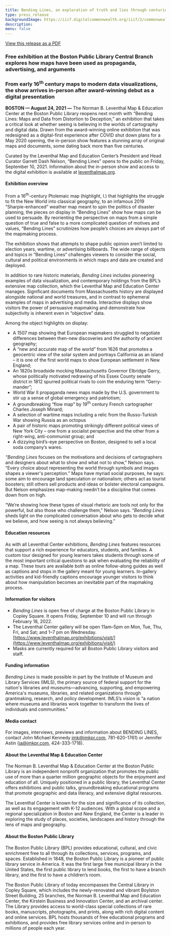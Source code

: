 ```yaml
---
title: Bending Lines, an exploration of truth and lies through centuries of maps and data, opens at Leventhal Map & Education Center September 10, 2021
type: press_release
backgroundImage: https://iiif.digitalcommonwealth.org/iiif/2/commonwealth:fn107c45p/2877,1230,8220,3181/,1200/0/default.jpg
description: 
menu: false
---
```


<a class="btn btn-primary btn-primary-outline mb-3" href="">View this release as a PDF</a>


### Free exhibition at the Boston Public Library Central Branch explores how maps have been used as propaganda, advertising, and arguments

### From early 16<sup>th</sup> century maps to modern data visualizations, the show arrives in-person after award-winning debut as a digital presentation

**BOSTON — August 24, 2021 —** The Norman B. Leventhal Map & Education Center at the Boston Public Library reopens next month with “Bending Lines: Maps and Data from Distortion to Deception,” an exhibition that takes a critical look at whether seeing is believing in the worlds of cartography and digital data. Drawn from the award-winning online exhibition that was redesigned as a digital-first experience after COVID shut down plans for a May 2020 opening, the in-person show features a stunning array of original maps and documents, some dating back more than five centuries.

Curated by the Leventhal Map and Education Center’s President and Head Curator Garrett Dash Nelson, “Bending Lines” opens to the public on Friday, September 10, 2021. Information about the in-person show and access to the digital exhibition is available at [leventhalmap.org](https://www.leventhalmap.org/).

#### Exhibition overview

From a 16<sup>th</sup>-century Ptolemaic map (highlight, l.) that highlights the struggle to fit the New World into classical geography, to an infamous 2019 “Sharpie-enhanced” weather map meant to spin the politics of disaster planning, the pieces on display in “Bending Lines” show how maps can be used to persuade. By reorienting the perspective on maps from a simple question of true and false to a more complicated question of motives and values, “Bending Lines” scrutinizes how people’s choices are always part of the mapmaking process. 

The exhibition shows that attempts to shape public opinion aren’t limited to election years, wartime, or advertising billboards. The wide range of objects and topics in “Bending Lines” challenges viewers to consider the social, cultural and political environments in which maps and data are created and deployed.

In addition to rare historic materials, _Bending Lines_ includes pioneering examples of data visualization, and contemporary holdings from the BPL’s extensive map collection, which the Leventhal Map and Education Center manages. Significant documents from Massachusetts history are displayed alongside national and world treasures, and in contrast to ephemeral examples of maps in advertising and media. Interactive displays show visitors the power of persuasive mapmaking and demonstrate how subjectivity is inherent even in “objective” data. 

Among the object highlights on display:

* A 1507 map showing that European mapmakers struggled to negotiate differences between then-new discoveries and the authority of ancient geography;
* A “new and accurate map of the world” from 1626 that promotes a geocentric view of the solar system and portrays California as an island – it is one of the first world maps to show European settlement in New England;
* An 1820s broadside mocking Massachusetts Governor Elbridge Gerry, whose politically motivated redrawing of his Essex County senate district in 1812 spurred political rivals to coin the enduring term “Gerry-mander”;
* World War II propaganda news maps made by the U.S. government to stir up a sense of global emergency and patriotism;
* A groundbreaking “flow map” by 19<sup>th</sup> century French cartographer Charles Joseph Minard;
* A selection of wartime maps including a relic from the Russo-Turkish War showing Russia as an octopus
* A pair of historic maps promoting strikingly different political views of New York City – one from a socialist perspective and the other from a right-wing, anti-communist group; and
* A dizzying bird’s-eye perspective on Boston, designed to sell a local soda company’s wares.

_“Bending Lines_ focuses on the motivations and decisions of cartographers and designers about what to show and what not to show,” Nelson says. “Every choice about representing the world through symbols and images shapes a viewer's perception.” Maps have myriad social purposes, he says: some aim to encourage land speculation or nationalism; others act as tourist boosters; still others sell products and ideas or bolster electoral campaigns. But Nelson emphasizes map-making needn’t be a discipline that comes down from on high.

“We’re showing how these types of visual rhetoric are tools not only for the powerful, but also those who challenge them,” Nelson says. “_Bending Lines_ sheds light on the complicated conversation about who gets to decide what we believe, and how seeing is not always believing.”

#### Education resources

As with all Leventhal Center exhibitions, _Bending Lines_ features resources that  support a rich experience for educators, students, and families. A custom tour designed for young learners takes students through some of the most important critical questions to ask when evaluating the reliability of a map. These tours are available both as online follow-along guides as well as captions and stops in the gallery meant for young learners. In-gallery activities and kid-friendly captions encourage younger visitors to think about how manipulation becomes an inevitable part of the mapmaking process.

#### Information for visitors

* _Bending Lines_ is open free of charge at the Boston Public Library in Copley Square. It opens Friday, September 10 and will run through February 18, 2022. 
* The Leventhal Center gallery will be open 11am–5pm on Mon, Tue, Thu, Fri, and Sat; and 1–7 pm on Wednesday. [https://www.leventhalmap.org/exhibitions/visit/](https://www.leventhalmap.org/exhibitions/visit/)
* Masks are currently required for all Boston Public Library visitors and staff.

#### Funding information

_Bending Lines_ is made possible in part by the Institute of Museum and Library Services (IMLS), the primary source of federal support for the nation's libraries and museums—advancing, supporting, and empowering America's museums, libraries, and related organizations through grantmaking, research, and policy development. IMLS’s vision is “a nation where museums and libraries work together to transform the lives of individuals and communities."

#### Media contact

For images, interviews, previews and information about BENDING LINES, contact John Michael Kennedy <jmk@jmkpr.com>, 781-620-1761) or Jennifer Astin (<ja@jmkpr.com>, 424-333-1718).

#### About the Leventhal Map & Education Center

The Norman B. Leventhal Map & Education Center at the Boston Public Library is an independent nonprofit organization that promotes the public use of more than a quarter million geographic objects for the enjoyment and education of all. Uniquely positioned in a public library, the Leventhal Center offers exhibitions and public talks, groundbreaking educational programs that promote geographic and data literacy, and extensive digital resources. 

 

The Leventhal Center is known for the size and significance of its collection, as well as its engagement with K-12 audiences. With a global scope and a regional specialization in Boston and New England, the Center is a leader in exploring the study of places, societies, landscapes and history through the lens of maps and geography.  

#### About the Boston Public Library

The Boston Public Library (BPL) provides educational, cultural, and civic enrichment free to all through its collections, services, programs, and spaces. Established in 1848, the Boston Public Library is a pioneer of public library service in America. It was the first large free municipal library in the United States, the first public library to lend books, the first to have a branch library, and the first to have a children’s room.

The Boston Public Library of today encompasses the Central Library in Copley Square, which includes the newly-renovated and vibrant Boylston Street Building, 25 branches, the Norman B. Leventhal Map and Education Center, the Kirstein Business and Innovation Center, and an archival center. The Library provides access to world-class special collections of rare books, manuscripts, photographs, and prints, along with rich digital content and online services. BPL hosts thousands of free educational programs and exhibitions, and provides free library services online and in-person to millions of people each year.